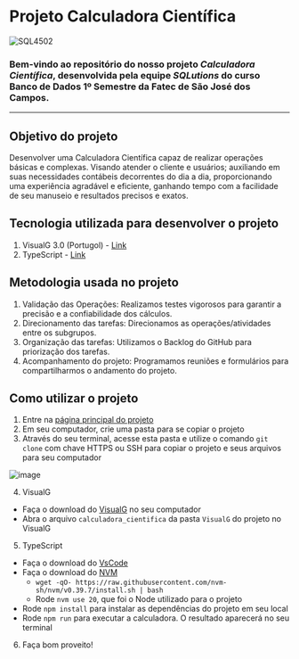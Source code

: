 # Projeto Calculadora Científica

![SQL4502](https://github.com/SQLutions-FATEC/API-1-Semestre/assets/163171187/c5ce0fe7-6cbb-43b9-8937-aabfac5c8ef5)

### Bem-vindo ao repositório do nosso projeto _**Calculadora Científica**_, desenvolvida pela equipe _**SQLutions**_ do curso Banco de Dados 1º Semestre da Fatec de São José dos Campos.

---

## Objetivo do projeto

Desenvolver uma Calculadora Científica capaz de realizar operações básicas e complexas. Visando atender o cliente e usuários; auxiliando em suas necessidades contábeis decorrentes do dia a dia, proporcionando uma experiência agradável e eficiente, ganhando tempo com a facilidade de seu manuseio e resultados precisos e exatos.

## Tecnologia utilizada para desenvolver o projeto

1. VisualG 3.0 (Portugol) - [Link](https://sourceforge.net/projects/visualg30/)
2. TypeScript - [Link](https://www.typescriptlang.org/)

## Metodologia usada no projeto

1.  Validação das Operações: Realizamos testes vigorosos para garantir a precisão e a confiabilidade dos cálculos.
2.  Direcionamento das tarefas: Direcionamos as operações/atividades entre os subgrupos.
3.  Organização das tarefas: Utilizamos o Backlog do GitHub para priorização dos tarefas.
4.  Acompanhamento do projeto: Programamos reuniões e formulários para compartilharmos o andamento do projeto.

## Como utilizar o projeto

1. Entre na [página principal do projeto](https://github.com/SQLutions-FATEC/API-1-Semestre)
2. Em seu computador, crie uma pasta para se copiar o projeto
3. Através do seu terminal, acesse esta pasta e utilize o comando `git clone` com chave HTTPS ou SSH para copiar o projeto e seus arquivos para seu computador

![image](https://github.com/SQLutions-FATEC/API-1-Semestre/assets/77405968/87d85c50-a5a4-4cf3-ac8c-d6c8b4ac45fb)

4. VisualG

- Faça o download do [VisualG](https://sourceforge.net/projects/visualg30/) no seu computador
- Abra o arquivo `calculadora_cientifica` da pasta `VisualG` do projeto no VisualG

5. TypeScript

- Faça o download do [VsCode](https://code.visualstudio.com/)
- Faça o download do [NVM](https://github.com/nvm-sh/nvm)
  - `wget -qO- https://raw.githubusercontent.com/nvm-sh/nvm/v0.39.7/install.sh | bash`
  - Rode `nvm use 20`, que foi o Node utilizado para o projeto
- Rode `npm install` para instalar as dependências do projeto em seu local
- Rode `npm run` para executar a calculadora. O resultado aparecerá no seu terminal

6. Faça bom proveito!
